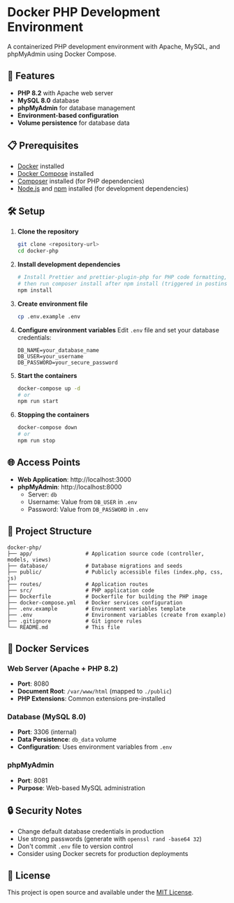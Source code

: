 # Docker PHP Development Environment

A containerized PHP development environment with Apache, MySQL, and phpMyAdmin using Docker Compose.

## 🚀 Features

- **PHP 8.2** with Apache web server
- **MySQL 8.0** database
- **phpMyAdmin** for database management
- **Environment-based configuration**
- **Volume persistence** for database data

## 📋 Prerequisites

- [Docker](https://docs.docker.com/get-docker/) installed
- [Docker Compose](https://docs.docker.com/compose/install/) installed
- [Composer](https://getcomposer.org/download/) installed (for PHP dependencies)
- [Node.js](https://nodejs.org/en/download/) and [npm](https://docs.npmjs.com/downloading-and-installing-node-js-and-npm) installed (for development dependencies)

## 🛠️ Setup

1. **Clone the repository**

   ```bash
   git clone <repository-url>
   cd docker-php
   ```

2. **Install development dependencies**

   ```bash
   # Install Prettier and prettier-plugin-php for PHP code formatting,
   # then run composer install after npm install (triggered in postinstall script)
   npm install
   ```

3. **Create environment file**

   ```bash
   cp .env.example .env
   ```

4. **Configure environment variables**
   Edit `.env` file and set your database credentials:

   ```env
   DB_NAME=your_database_name
   DB_USER=your_username
   DB_PASSWORD=your_secure_password
   ```

5. **Start the containers**

   ```bash
   docker-compose up -d
   # or
   npm run start
   ```

6. **Stopping the containers**

   ```bash
   docker-compose down
   # or
   npm run stop
   ```

## 🌐 Access Points

- **Web Application**: http://localhost:3000
- **phpMyAdmin**: http://localhost:8000
  - Server: `db`
  - Username: Value from `DB_USER` in `.env`
  - Password: Value from `DB_PASSWORD` in `.env`

## 📁 Project Structure

```
docker-php/
├── app/                 # Application source code (controller, models, views)
├── database/            # Database migrations and seeds
├── public/              # Publicly accessible files (index.php, css, js)
├── routes/              # Application routes
├── src/                 # PHP application code
├── Dockerfile           # Dockerfile for building the PHP image
├── docker-compose.yml   # Docker services configuration
├── .env.example         # Environment variables template
├── .env                 # Environment variables (create from example)
├── .gitignore           # Git ignore rules
└── README.md            # This file
```

## 🐳 Docker Services

### Web Server (Apache + PHP 8.2)

- **Port**: 8080
- **Document Root**: `/var/www/html` (mapped to `./public`)
- **PHP Extensions**: Common extensions pre-installed

### Database (MySQL 8.0)

- **Port**: 3306 (internal)
- **Data Persistence**: `db_data` volume
- **Configuration**: Uses environment variables from `.env`

### phpMyAdmin

- **Port**: 8081
- **Purpose**: Web-based MySQL administration

## 🔒 Security Notes

- Change default database credentials in production
- Use strong passwords (generate with `openssl rand -base64 32`)
- Don't commit `.env` file to version control
- Consider using Docker secrets for production deployments

## 📄 License

This project is open source and available under the [MIT License](LICENSE).
